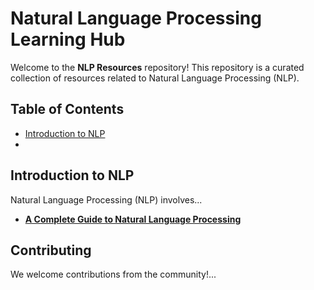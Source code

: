 # Natural Language Processing Learning Hub
Welcome to the **NLP Resources** repository! This repository is a curated collection of resources related to Natural Language Processing (NLP).

## Table of Contents
- [Introduction to NLP](#introduction-to-nlp)
- 

## Introduction to NLP
Natural Language Processing (NLP) involves...

- **[A Complete Guide to Natural Language Processing](https://www.deeplearning.ai/resources/natural-language-processing/)** 




## Contributing
We welcome contributions from the community!...

